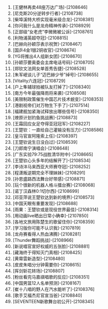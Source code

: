 
1. [王健林再卖48座万达广场]-[2108646]
1. [尼克斯20分逆转步行者]-[2108738]
1. [柴埠溪特大桥实现毫米级合龙]-[2108381]
1. [你问我什么是龙舟精神传承]-[2108929]
1. [正部级“女老虎”李微微被公诉]-[2108761]
1. [利物浦英超夺冠]-[2108815]
1. [巴赫向孙颖莎表示祝贺]-[2108467]
1. [国乒4金1银2铜收官]-[2108674]
1. [YG将推出4人组新女团]-[2108670]
1. [孙颖莎要奥委会主席电话号码]-[2108705]
1. [郑钦文法网女单首秀告捷]-[2108528]
1. [朱军岷谈儿子“迈巴赫少爷”绰号]-[2108655]
1. [Vitality六连冠]-[2108729]
1. [户上隼辅球拍被队友打掉了]-[2108340]
1. [南方今年最强降雨将来袭]-[2108508]
1. [美限制政策催生中国芯片技术蜕变]-[2108353]
1. [港剧视帝们对万物生下手了]-[2107514]
1. [福建舰加紧海试释放出哪些信号]-[2108350]
1. [燎原计划钓鱼挑战赛]-[2108873]
1. [王霜回应女足夺得亚冠冠军]-[2108227]
1. [王楚钦：一直给自己灌输没有压力]-[2108586]
1. [皇马官宣阿隆索上任]-[2108397]
1. [王楚钦说生日没白过]-[2108539]
1. [刀郎南宁演唱会]-[2108648]
1. [广东实验79:75战胜清华附中]-[2108665]
1. [王楚钦心头多年的结解开了]-[2108534]
1. [李诗沣马来西亚大师赛夺冠]-[2108252]
1. [程潇叛逆期完全不理妹妹]-[2108291]
1. [孙恩盛路西法舞台好带感]-[2108871]
1. [玩个很新的机器人格斗擂台赛]-[2108068]
1. [诺丁汉森林0:1切尔西]-[2108699]
1. [邓亚萍说王楚钦达到新的境界]-[2108573]
1. [中国天眼有重要发现]-[2108688]
1. [雨果：王楚钦或是现役世界最佳]-[2108314]
1. [用动画live晒出日常小确幸]-[2107850]
1. [各地文旅用陈楚生的歌留住你]-[2108359]
1. [学习版你可能不认识我]-[2107819]
1. [龙舟赛看得人热血沸腾]-[2108281]
1. [Thunder舞蹈挑战]-[2108966]
1. [新说唱官宣好权威的五张脸]-[2108881]
1. [藏海终于得知灭门真相]-[2108425]
1. [黄霄雲新造型]-[2108480]
1. [皮皮朱唱分分钟需要你]-[2108615]
1. [挥剑斩花转场]-[2108807]
1. [粉丝看完马嘉祺唱歌的反应]-[2108351]
1. [中国男篮12人名单预测]-[2108167]
1. [崔十八唱的野人在汽水能听了]-[2108376]
1. [歌手艾福杰尼官宣当爸]-[2108840]
1. [SEVENTEEN新歌舞台初公开]-[2108345]